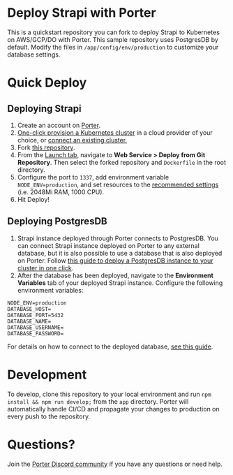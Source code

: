 # Deploy Strapi with Porter
This is a quickstart repository you can fork to deploy Strapi to Kubernetes on AWS/GCP/DO with Porter. This sample repository uses PostgresDB by default. Modify the files in `/app/config/env/production` to customize your database settings.

# Quick Deploy
## Deploying Strapi
1. Create an account on [Porter](https://dashboard.getporter.dev).
2. [One-click provision a Kubernetes cluster](https://docs.getporter.dev/docs/getting-started-with-porter-on-aws) in a cloud provider of your choice, or [connect an existing cluster.](https://docs.getporter.dev/docs/cli-documentation#connecting-to-an-existing-cluster)
3. Fork [this repository](https://github.com/porter-dev/strapi).
4. From the [Launch tab](https://dashboard.getporter.dev/launch), navigate to **Web Service > Deploy from Git Repository**. Then select the forked repository and `Dockerfile` in the root directory.
5. Configure the port to `1337`, add environment variable `NODE_ENV=production`, and set resources to the [recommended settings](https://strapi.io/documentation/developer-docs/latest/setup-deployment-guides/deployment.html#general-guidelines) (i.e. 2048Mi RAM, 1000 CPU).
6. Hit Deploy!

## Deploying PostgresDB
1. Strapi instance deployed through Porter connects to PostgresDB. You can connect Strapi instance deployed on Porter to any external database, but it is also possible to use a database that is also deployed on Porter. Follow [this guide to deploy a PostgresDB instance to your cluster in one click](https://docs.getporter.dev/docs/postgresdb).
2. After the database has been deployed, navigate to the **Environment Variables** tab of your deployed Strapi instance. Configure the following environment variables:
```
NODE_ENV=production
DATABASE_HOST=
DATABASE_PORT=5432
DATABASE_NAME=
DATABASE_USERNAME=
DATABASE_PASSWORD=
```
For details on how to connect to the deployed database, [see this guide](https://docs.getporter.dev/docs/postgresdb#connecting-to-the-database).

# Development
To develop, clone this repository to your local environment and run `npm install && npm run develop;` from the `app` directory. Porter will automatically handle CI/CD and propagate your changes to production on every push to the repository.

# Questions?
Join the [Porter Discord community](https://discord.gg/FaaFjb6DXA) if you have any questions or need help.
